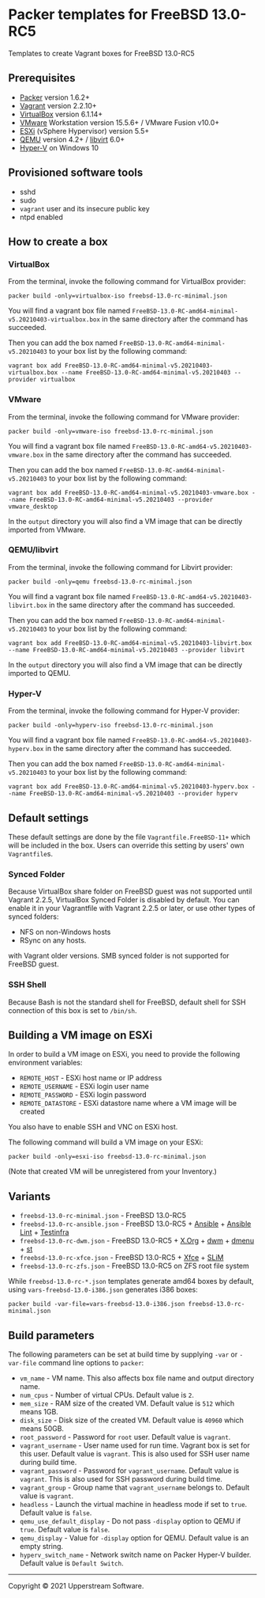 # Packer templates for FreeBSD 13.0-RC5

Templates to create Vagrant boxes for FreeBSD 13.0-RC5

## Prerequisites

* [Packer][] version 1.6.2+
* [Vagrant][] version 2.2.10+
* [VirtualBox][] version 6.1.14+
* [VMware][] Workstation version 15.5.6+ / VMware Fusion v10.0+
* [ESXi][] (vSphere Hypervisor) version 5.5+
* [QEMU][] version 4.2+ / [libvirt][] 6.0+
* [Hyper-V][] on Windows 10

[ESXi]: http://www.vmware.com/products/vsphere-hypervisor
    "Free VMware vSphere Hypervisor, Free Virtualization (ESXi)"
[Hyper-V]: https://docs.microsoft.com/en-us/virtualization/hyper-v-on-windows/about/
    "Introduction to Hyper-V on Windows 10 | Microsoft Docs"
[libvirt]: https://libvirt.org/ "libvirt: The virtualization API"
[Packer]: https://www.packer.io/ "Packer by HashiCorp"
[QEMU]: https://www.qemu.org/ "QEMU"
[Vagrant]: https://www.vagrantup.com/ "Vagrant"
[VirtualBox]: https://www.virtualbox.org/ "Oracle VM VirtualBox"
[VMware]: http://www.vmware.com/
    "VMware Virtualization for Desktop &amp; Server, Application,
    Public &amp; Hybrid Clouds"

## Provisioned software tools

* sshd
* sudo
* `vagrant` user and its insecure public key
* ntpd enabled

## How to create a box

### VirtualBox

From the terminal, invoke the following command for VirtualBox provider:

    packer build -only=virtualbox-iso freebsd-13.0-rc-minimal.json

You will find a vagrant box file named `FreeBSD-13.0-RC-amd64-minimal-v5.20210403-virtualbox.box`
in the same directory after the command has succeeded.

Then you can add the box named `FreeBSD-13.0-RC-amd64-minimal-v5.20210403`
to your box list by the following command:

    vagrant box add FreeBSD-13.0-RC-amd64-minimal-v5.20210403-virtualbox.box --name FreeBSD-13.0-RC-amd64-minimal-v5.20210403 --provider virtualbox

### VMware

From the terminal, invoke the following command for VMware provider:

    packer build -only=vmware-iso freebsd-13.0-rc-minimal.json

You will find a vagrant box file named `FreeBSD-13.0-RC-amd64-v5.20210403-vmware.box`
in the same directory after the command has succeeded.

Then you can add the box named `FreeBSD-13.0-RC-amd64-minimal-v5.20210403`
to your box list by the following command:

    vagrant box add FreeBSD-13.0-RC-amd64-minimal-v5.20210403-vmware.box --name FreeBSD-13.0-RC-amd64-minimal-v5.20210403 --provider vmware_desktop

In the `output` directory you will also find a VM image that can be
directly imported from VMware.

### QEMU/libvirt

From the terminal, invoke the following command for Libvirt provider:

    packer build -only=qemu freebsd-13.0-rc-minimal.json

You will find a vagrant box file named `FreeBSD-13.0-RC-amd64-v5.20210403-libvirt.box`
in the same directory after the command has succeeded.

Then you can add the box named `FreeBSD-13.0-RC-amd64-minimal-v5.20210403`
to your box list by the following command:

    vagrant box add FreeBSD-13.0-RC-amd64-minimal-v5.20210403-libvirt.box --name FreeBSD-13.0-RC-amd64-minimal-v5.20210403 --provider libvirt

In the `output` directory you will also find a VM image that can be
directly imported to QEMU.

### Hyper-V

From the terminal, invoke the following command for Hyper-V provider:

    packer build -only=hyperv-iso freebsd-13.0-rc-minimal.json

You will find a vagrant box file named `FreeBSD-13.0-RC-amd64-v5.20210403-hyperv.box`
in the same directory after the command has succeeded.

Then you can add the box named `FreeBSD-13.0-RC-amd64-minimal-v5.20210403`
to your box list by the following command:

    vagrant box add FreeBSD-13.0-RC-amd64-minimal-v5.20210403-hyperv.box --name FreeBSD-13.0-RC-amd64-minimal-v5.20210403 --provider hyperv

## Default settings

These default settings are done by the file `Vagrantfile.FreeBSD-11+`
which will be included in the box.  Users can override this setting by
users' own `Vagrantfile`s.

### Synced Folder

Because VirtualBox share folder on FreeBSD guest was not supported
until Vagrant 2.2.5, VirtualBox Synced Folder is disabled by default.
You can enable it in your Vagrantfile with Vagrant 2.2.5 or later, or
use other types of synced folders:

* NFS on non-Windows hosts
* RSync on any hosts.

with Vagrant older versions.  SMB synced folder is not supported for
FreeBSD guest.

### SSH Shell

Because Bash is not the standard shell for FreeBSD, default shell for
SSH connection of this box is set to `/bin/sh`.

## Building a VM image on ESXi

In order to build a VM image on ESXi, you need to provide the following
environment variables:

* `REMOTE_HOST` - ESXi host name or IP address
* `REMOTE_USERNAME` - ESXi login user name
* `REMOTE_PASSWORD` - ESXi login password
* `REMOTE_DATASTORE` - ESXi datastore name where a VM image will be
   created

You also have to enable SSH and VNC on ESXi host.

The following command will build a VM image on your ESXi:

    packer build -only=esxi-iso freebsd-13.0-rc-minimal.json

(Note that created VM will be unregistered from your Inventory.)

## Variants

* `freebsd-13.0-rc-minimal.json` - FreeBSD 13.0-RC5
* `freebsd-13.0-rc-ansible.json` - FreeBSD 13.0-RC5 +
  [Ansible][] + [Ansible Lint] + [Testinfra][]
* `freebsd-13.0-rc-dwm.json` - FreeBSD 13.0-RC5 + [X.Org][] +
  [dwm][] + [dmenu][] + [st][]
* `freebsd-13.0-rc-xfce.json` - FreeBSD 13.0-RC5 + [Xfce][] +
  [SLiM][]
* `freebsd-13.0-rc-zfs.json` - FreeBSD 13.0-RC5 on ZFS root
  file system

While `freebsd-13.0-rc-*.json` templates generate amd64 boxes by
default, using `vars-freebsd-13.0-i386.json` generates i386 boxes:

    packer build -var-file=vars-freebsd-13.0-i386.json freebsd-13.0-rc-minimal.json

[Ansible]: https://www.ansible.com/ "Ansible is Simple IT Automation"
[Ansible Lint]: https://docs.ansible.com/ansible-lint/
  "Ansible Lint Documentation &mdash; Ansible Documentation"
[dmenu]: http://tools.suckless.org/dmenu/ "dmenu | suckless.org tools"
[dwm]: http://dwm.suckless.org/
  "suckless.org dwm - dynamic window manager"
[SLiM]: https://sourceforge.net/projects/slim.berlios/
  "SLiM download | SourceForge.net"
[st]: http://st.suckless.org/ "suckless.org st - simple terminal"
[Testinfra]: https://testinfra.readthedocs.io/en/latest/
  "Testinfra test your infrastructure &#8212; testinfra 3.2.1.dev2+g672a064.d20191006 documentation"
[X.Org]: https://www.x.org/wiki/ "X.Org"
[Xfce]: http://www.xfce.org/ "Xfce Desktop Environment"

## Build parameters

The following parameters can be set at build time by supplying `-var`
or `-var-file` command line options to `packer`:

* `vm_name` - VM name.  This also affects box file name and output
  directory name.
* `num_cpus` - Number of virtual CPUs.  Default value is `2`.
* `mem_size` - RAM size of the created VM.  Default value is `512`
  which means 1GB.
* `disk_size` - Disk size of the created VM.  Default value is `40960`
  which means 50GB.
* `root_password` - Password for `root` user.  Default value is
  `vagrant`.
* `vagrant_username` - User name used for run time.  Vagrant box is set
  for this user.  Default value is `vagrant`.
  This is also used for SSH user name during build time.
* `vagrant_password` - Password for `vagrant_username`.  Default value
  is `vagrant`.  This is also used for SSH password during build time.
* `vagrant_group` - Group name that `vagrant_username` belongs to.
  Default value is `vagrant`.
* `headless` - Launch the virtual machine in headless mode if set to
  `true`.  Default value is `false`.
* `qemu_use_default_display` - Do not pass `-display` option to QEMU if
  `true`.  Default value is `false`.
* `qemu_display` - Value for `-display` option for QEMU.  Default value
  is an empty string.
* `hyperv_switch_name` - Network switch name on Packer Hyper-V builder.
  Default value is `Default Switch`.

- - -

Copyright &copy; 2021 Upperstream Software.
